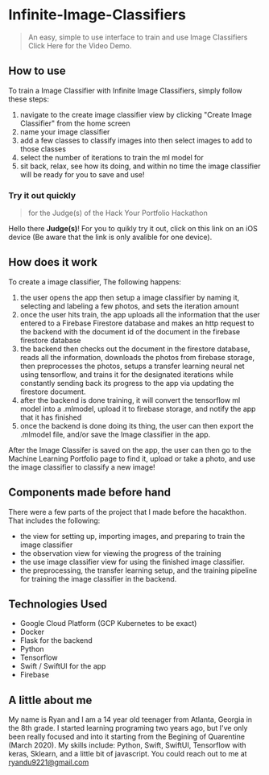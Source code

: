 # Infinite-Image-Classifiers
> An easy, simple to use interface to train and use Image Classifiers
Click Here for the Video Demo.
## How to use
To train a Image Classifier with Infinite Image Classifiers, simply follow these steps:
1. navigate to the create image classifier view by clicking "Create Image Classifier" from the home screen
2. name your image classifier
3. add a few classes to classify images into then select images to add to those classes
4. select the number of iterations to train the ml model for
5. sit back, relax, see how its doing, and within no time the image classifier will be ready for you to save and use!

### Try it out quickly 
> for the Judge(s) of the Hack Your Portfolio Hackathon

Hello there **Judge(s)**! For you to quikly try it out, click on this link on an iOS device (Be aware that the link is only avalible for one device).

## How does it work
To create a image classifier, The following happens:
1. the user opens the app then setup a image classifier by naming it, selecting and labeling a few photos, and sets the iteration amount
2. once the user hits train, the app uploads all the information that the user entered to a Firebase Firestore database and makes an http request to the backend with the document id of the document in the firebase firestore database
3. the backend then checks out the document in the firestore database, reads all the information, downloads the photos from firebase storage, then preprocesses the photos, setups a transfer learning neural net using tensorflow, and trains it for the designated iterations while constantly sending back its progress to the app via updating the firestore document.
4. after the backend is done training, it will convert the tensorflow ml model into a .mlmodel, upload it to firebase storage, and notify the app that it has finished
5. once the backend is done doing its thing, the user can then export the .mlmodel file, and/or save the Image classifier in the app.

After the Image Classifer is saved on the app, the user can then go to the Machine Learning Portfolio page to find it, upload or take a photo, and use the image classifier to classify a new image!

## Components made before hand
There were a few parts of the project that I made before the hacakthon. That includes the following:
- the view for setting up, importing images, and preparing to train the image classifier
- the observation view for viewing the progress of the training
- the use image classifier view for using the finished image classifier.
- the preprocessing, the transfer learning setup, and the training pipeline for training the image classifier in the backend.

## Technologies Used
- Google Cloud Platform (GCP Kubernetes to be exact)
- Docker
- Flask for the backend
- Python
- Tensorflow
- Swift / SwiftUI for the app
- Firebase

## A little about me
My name is Ryan and I am a 14 year old teenager from Atlanta, Georgia in the 8th grade. I started learning programing two years ago, but I've only been really focused and into it starting from the Begining of Quarentine (March 2020). My skills include: Python, Swift, SwiftUI, Tensorflow with keras, Sklearn, and a little bit of javascript. You could reach out to me at ryandu9221@gmail.com
